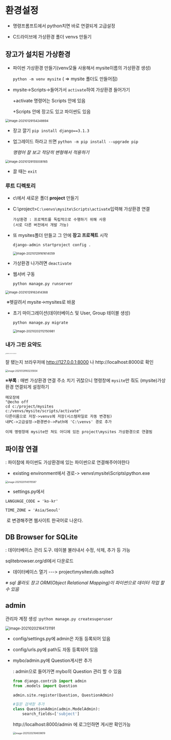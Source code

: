# 환경설정

- 명령프롬프트에서 python치면 바로 연결되게 고급설정

- C드라이브에 가상환경 폴더 venvs 만들기

  

## 장고가 설치된 가상환경

- 파이썬 가상환경 만들기(venv모듈 사용해서 mysite이름의 가상환경 생성)

  `python -m venv mysite`  ( => mysite 폴더도 만들어짐)

- mysite->Scripts->들어가서 `activate`하여 가상환경 들어가기

  +activate 명령어는 Scripts 안에 있음

  +Scripts 안에 장고도 있고 파이썬도 있음

<img src="Django.assets/image-20210129154248694.png" alt="image-20210129154248694" style="zoom:67%;" />

- 장고 깔기 `pip install django==3.1.3`

- 업그레이드 하라고 뜨면 `python -m pip install --upgrade pip`

  *명령어 잘 보고 적당히 변형해서 적용하기*

<img src="Django.assets/image-20210129155008165.png" alt="image-20210129155008165" style="zoom: 67%;" />

- 끌 때는 `exit`

### 루트 디렉토리

- c\에서 새로운 폴더 **project** 만들기

- C:\project>`C:\venvs\mysite\Scripts\activate`입력해 가상환경 연결

  ```
  가상환경 : 프로젝트를 독립적으로 수행하기 위해 사용
  (서로 다른 버전에서 개발 가능)
  ```

- 또 mysites폴더 만들고 그 안에 <strong>장고 프로젝트</strong> 시작

  `django-admin startproject config .`
  
  <img src="Django.assets/image-20210129161614059.png" alt="image-20210129161614059" style="zoom:67%;" />

- 가상환경 나가려면 `deactivate`

- 웹서버 구동

   `python manage.py runserver`

<img src="Django.assets/image-20210129162414368.png" alt="image-20210129162414368" style="zoom:67%;" />

​		※헷갈려서 mysite->mysites로 바꿈

- 초기 마이그레이션(데이터베이스 및 User, Group 테이블 생성)

  `python manage.py migrate`

  <img src="Django.assets/image-20210202112150981.png" alt="image-20210202112150981" style="zoom: 67%;" />



### 내가 그린 요약도

<img src="Django.assets/KakaoTalk_20210201_150850553.jpg" alt="KakaoTalk_20210201_150850553" style="zoom:15%;" />



잘 됐는지 브라우저에 http://127.0.0.1:8000 나 http://localhost:8000로 확인

<img src="Django.assets/image-20210129163235934.png" alt="image-20210129163235934" style="zoom:50%;" />



※**부록** : 매번 가상환경 연결 주소 치기 귀찮으니 명령창에 `mysite`만 줘도 (mysite)가상환경 연결되게 설정하기

```
메모장에
"@echo off
cd c:/project/mysites
c:/venvs/mysite/scripts/activate"
다른이름으로 저장->venvs에 저장(시스템파일로 자동 변경됨)
내PC->고급설정->환경변수->Path에 'C:\venvs' 경로 추가

이제 명령창에 mysite만 쳐도 어디에 있든 project\mysites 가상환경으로 연결됨
```



## 파이참 연결

: 파이참에 파이썬도 가상환경에 있는 파이썬으로 연결해주어야한다

- existing environment에서 경로-> venvs\mysite\Scripts\python.exe

<img src="Django.assets/image-20210201145115587.png" alt="image-20210201145115587" style="zoom:50%;" />

- settings.py에서 

```
LANGUAGE_CODE = 'ko-kr'

TIME_ZONE = 'Asia/Seoul'
```

​	로 변경해주면 웹사이트 한국어로 나온다.



## DB Browser for SQLite

: 데이터베이스 관리 도구. 테이블 불러내서 수정, 삭제, 추가 등 가능

sqlitebrowser.org/dl에서 다운로드

- 데이터베이스 열기 ---> project\mysites\db.sqlite3



<i>※ sql 몰라도 장고 ORM(Object Relational Mapping)이 파이썬으로 데이터 작업 할 수 있음</i>

## admin

관리자 계정 생성 :`python manage.py createsuperuser`

<img src="Django.assets/image-20210202164731191.png" alt="image-20210202164731191" style="zoom:80%;" />

- config/settings.py에 admin은 자동 등록되어 있음

- config/urls.py에 path도 자동 등록되어 있음

- mybo/admin.py에 Question게시판 추가

  : admin으로 들어가면 mybo의 Question 관리 할 수 있음

  ```python
  from django.contrib import admin
  from .models import Question
  
  admin.site.register(Question, QuestionAdmin)
  
  #질문 검색창 추가
  class QuestionAdmin(admin.ModelAdmin):
      search_fields=['subject'] 
  ```

  http://localhost:8000/admin 에 로그인하면 게시판 확인가능

  <img src="Django.assets/image-20210202164838619.png" alt="image-20210202164838619" style="zoom:50%;" />









